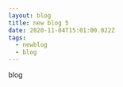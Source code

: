 ```yaml
---
layout: blog
title: new blog 5
date: 2020-11-04T15:01:00.022Z
tags:
  - newblog
  - blog
---
```

blog
